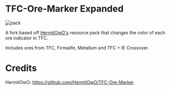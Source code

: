 # TFC-Ore-Marker Expanded
![pack](https://github.com/user-attachments/assets/53f9489b-428e-4a4e-b117-7108dee2e00e)

A fork based off [HermitOwO's](https://github.com/HermitOwO/TFC-Ore-Marker) resource pack that changes the color of each ore indicator in TFC.

Includes ores from TFC, Firmalife, Metallum and TFC + IE Crossover.

# Credits
HermitOwO: https://github.com/HermitOwO/TFC-Ore-Marker
